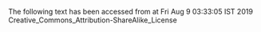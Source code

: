 The following text has been accessed from at Fri Aug 9 03:33:05 IST 2019
Creative_Commons_Attribution-ShareAlike_License

